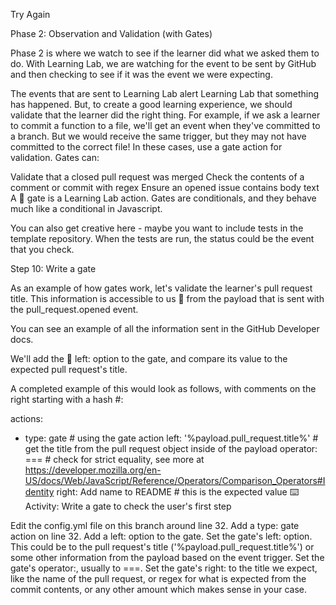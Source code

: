 Try Again


Phase 2: Observation and Validation (with Gates)

Phase 2 is where we watch to see if the learner did what we asked them to do. With Learning Lab, we are watching for the event to be sent by GitHub and then checking to see if it was the event we were expecting.

The events that are sent to Learning Lab alert Learning Lab that something has happened. But, to create a good learning experience, we should validate that the learner did the right thing. For example, if we ask a learner to commit a function to a file, we'll get an event when they've committed to a branch. But we would receive the same trigger, but they may not have committed to the correct file! In these cases, use a gate action for validation. Gates can:

Validate that a closed pull request was merged
Check the contents of a comment or commit with regex
Ensure an opened issue contains body text
A 📖 gate is a Learning Lab action. Gates are conditionals, and they behave much like a conditional in Javascript.

You can also get creative here - maybe you want to include tests in the template repository. When the tests are run, the status could be the event that you check.

Step 10: Write a gate

As an example of how gates work, let's validate the learner's pull request title. This information is accessible to us 📖 from the payload that is sent with the pull_request.opened event.

You can see an example of all the information sent in the GitHub Developer docs.

We'll add the 📖 left: option to the gate, and compare its value to the expected pull request's title.

A completed example of this would look as follows, with comments on the right starting with a hash #:

actions:
- type: gate                            # using the gate action
  left: '%payload.pull_request.title%'  # get the title from the pull request object inside of the payload
  operator: ===                         # check for strict equality, see more at https://developer.mozilla.org/en-US/docs/Web/JavaScript/Reference/Operators/Comparison_Operators#Identity
  right: Add name to README             # this is the expected value
⌨️ Activity: Write a gate to check the user's first step

Edit the config.yml file on this branch around line 32.
Add a type: gate action on line 32.
Add a left: option to the gate.
Set the gate's left: option. This could be to the pull request's title ('%payload.pull_request.title%') or some other information from the payload based on the event trigger.
Set the gate's operator:, usually to ===.
Set the gate's right: to the title we expect, like the name of the pull request, or regex for what is expected from the commit contents, or any other amount which makes sense in your case.
